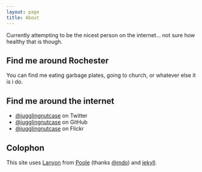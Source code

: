 ```yaml
---
layout: page
title: About
---
```


Currently attempting to be the nicest person on the internet... not sure how healthy that is though.

## Find me around Rochester

You can find me eating garbage plates, going to church, or whatever else it is i do.

## Find me around the internet

* [@jugglingnutcase](https://twitter.com/jugglingnutcase) on Twitter
* [@jugglingnutcase](https://github.com/jugglingnutcase) on GitHub
* [@jugglingnutcase](http://www.flickr.com/photos/jugglingnutcase/) on Flickr

## Colophon

This site uses [Lanyon](https://github.com/poole/lanyon) from [Poole](http://getpoole.com/) (thanks [@mdo](http://github.com/mdo)) and [jekyll](http://jekyllrb.com).
